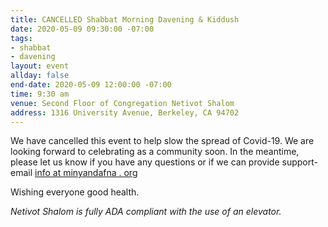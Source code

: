 ```yaml
---
title: CANCELLED Shabbat Morning Davening & Kiddush
date: 2020-05-09 09:30:00 -07:00
tags:
- shabbat
- davening
layout: event
allday: false
end-date: 2020-05-09 12:00:00 -07:00
time: 9:30 am
venue: Second Floor of Congregation Netivot Shalom
address: 1316 University Avenue, Berkeley, CA 94702
---
```


We have cancelled this event to help slow the spread of Covid-19. We are looking forward to celebrating as a community soon.
In the meantime, please let us know if you have any questions or if we can provide support- email [info at minyandafna . org](mailto:info@minyandafna.org)

Wishing everyone good health.




_Netivot Shalom is fully ADA compliant with the use of an elevator._
